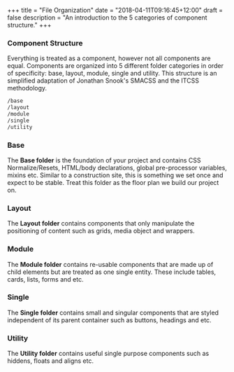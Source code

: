 +++
title = "File Organization"
date = "2018-04-11T09:16:45+12:00"
draft = false
description = "An introduction to the 5 categories of component structure."
+++

### Component Structure

Everything is treated as a component, however not all components are equal. Components are organized into 5 different folder categories in order of specificity: base, layout, module, single and utility. This structure is an simplified adaptation of Jonathan Snook's SMACSS and the ITCSS methodology.

```html
/base
/layout
/module
/single
/utility
```

### Base

The **Base folder** is the foundation of your project and contains CSS Normalize/Resets, HTML/body declarations, global pre-processor variables, mixins etc. Similar to a construction site, this is something we set once and expect to be stable. Treat this folder as the floor plan we build our project on.

### Layout

The **Layout folder** contains components that only manipulate the positioning of content such as grids, media object and wrappers.

### Module

The **Module folder** contains re-usable components that are made up of child elements but are treated as one single entity. These include tables, cards, lists, forms and etc.

### Single

The **Single folder** contains small and singular components that are styled independent of its parent container such as buttons, headings and etc.

### Utility

The **Utility folder** contains useful single purpose components such as hiddens, floats and aligns etc.
